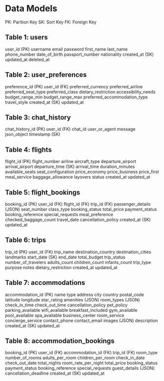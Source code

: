 # Data Models
PK: Parition Key
SK: Sort Key
FK: Foreign Key

## Table 1: users
user_id (PK)
username
email
password
first_name
last_name
phone_number
date_of_birth
passport_number
nationality
created_at (SK)
updated_at
deleted_at

## Table 2: user_preferences
preference_id (PK)
user_id (FK)
preferred_currency
preferred_airline
preferred_seat_type
preferred_class
dietary_restriction
accessibility_needs
budget_range_min
budget_range_max
preferred_accommodation_type
travel_style
created_at (SK)
updated_at

## Table 3: chat_history
chat_history_id (PK)
user_id (FK)
chat_id
user_or_agent
message
json_object
timestamp (SK)

## Table 4: flights
flight_id (PK)
flight_number
airline
aircraft_type
departure_airport
arrival_airport
departure_time (SK)
arrival_time
duration_minutes
available_seats
seat_configuration
price_economy
price_business
price_first
meal_service
baggage_allowance
layovers
status
created_at
updated_at

## Table 5: flight_bookings
booking_id (PK)
user_id (FK)
flight_id (FK)
trip_id (FK)
passenger_details (JSON)
seat_number
class_type
booking_status
total_price
payment_status
booking_reference
special_requests
meal_preference
checked_baggage_count
travel_date
cancellation_policy
created_at (SK)
updated_at

## Table 6: trips
trip_id (PK)
user_id (FK)
trip_name
destination_country
destination_cities
landmarks
start_date (SK)
end_date
total_budget
trip_status
number_of_travelers
adults_count
children_count
infants_count
trip_type
purpose
notes
dietary_restriction
created_at
updated_at

## Table 7: accommodations
accommodation_id (PK)
name
type
address
city
country
postal_code
latitude
longitude
star_rating
amenities (JSON)
room_types (JSON)
check_in_time
check_out_time
cancellation_policy
pet_policy
parking_available
wifi_available
breakfast_included
gym_available
pool_available
spa_available
business_center
room_service
concierge_service
contact_phone
contact_email
images (JSON)
description
created_at (SK)
updated_at

## Table 8: accommodation_bookings
booking_id (PK)
user_id (FK)
accommodation_id (FK)
trip_id (FK)
room_type
number_of_rooms
adults_per_room
children_per_room
check_in_date
check_out_date
total_nights
room_rate_per_night
total_price
booking_status
payment_status
booking_reference
special_requests
guest_details (JSON)
cancellation_deadline
created_at (SK)
updated_at